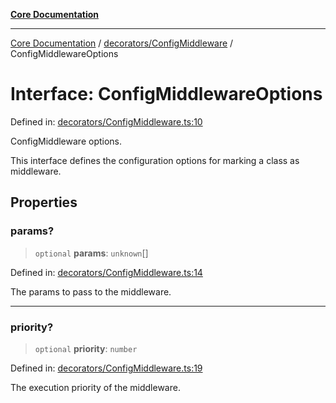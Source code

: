 [**Core Documentation**](../../../README.md)

***

[Core Documentation](../../../README.md) / [decorators/ConfigMiddleware](../README.md) / ConfigMiddlewareOptions

# Interface: ConfigMiddlewareOptions

Defined in: [decorators/ConfigMiddleware.ts:10](https://github.com/stonemjs/core/blob/85781fe5b87769612839dd6b850ba45186d357fa/src/decorators/ConfigMiddleware.ts#L10)

ConfigMiddleware options.

This interface defines the configuration options for marking a class as middleware.

## Properties

### params?

> `optional` **params**: `unknown`[]

Defined in: [decorators/ConfigMiddleware.ts:14](https://github.com/stonemjs/core/blob/85781fe5b87769612839dd6b850ba45186d357fa/src/decorators/ConfigMiddleware.ts#L14)

The params to pass to the middleware.

***

### priority?

> `optional` **priority**: `number`

Defined in: [decorators/ConfigMiddleware.ts:19](https://github.com/stonemjs/core/blob/85781fe5b87769612839dd6b850ba45186d357fa/src/decorators/ConfigMiddleware.ts#L19)

The execution priority of the middleware.
